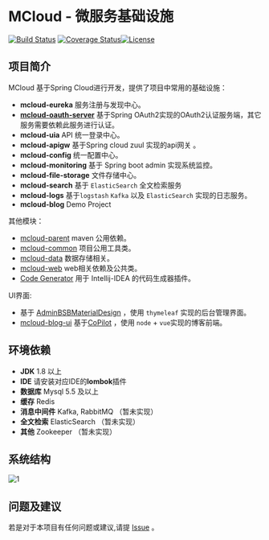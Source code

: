# MCloud - 微服务基础设施
[![Build Status](https://www.travis-ci.org/heyuxian/mcloud.svg?branch=master)](https://www.travis-ci.org/heyuxian/mcloud)
[![Coverage Status](https://coveralls.io/repos/github/heyuxian/mcloud/badge.svg?branch=master)](https://coveralls.io/github/heyuxian/mcloud?branch=master)[![License](https://img.shields.io/badge/License-Apache%202.0-blue.svg)](https://opensource.org/licenses/Apache-2.0)

## 项目简介

MCloud 基于Spring Cloud进行开发，提供了项目中常用的基础设施：

- **mcloud-eureka** 服务注册与发现中心。
- [**mcloud-oauth-server**](https://github.com/heyuxian/mcloud-oauth2-server) 基于Spring OAuth2实现的OAuth2认证服务端，其它服务需要依赖此服务进行认证。
- **mcloud-uia** API 统一登录中心。
- **mcloud-apigw** 基于Spring cloud zuul 实现的api网关 。
- **mcloud-config** 统一配置中心。
- **mcloud-monitoring** 基于 Spring boot admin 实现系统监控。
- **mcloud-file-storage** 文件存储中心。
- **mcloud-search** 基于 `ElasticSearch` 全文检索服务
- **mcloud-logs** 基于`logstash`  `Kafka` 以及 `ElasticSearch` 实现的日志服务。
- **mcloud-blog** Demo Project

其他模块：

- [mcloud-parent](https://github.com/heyuxian/mcloud-parent) maven 公用依赖。
- [mcloud-common](https://github.com/heyuxian/mcloud-common) 项目公用工具类。
- [mcloud-data](https://github.com/heyuxian/mcloud-data) 数据存储相关。
- [mcloud-web](https://github.com/heyuxian/mcloud-web) web相关依赖及公共类。
- [Code Generator](https://github.com/heyuxian/code-generator) 用于 Intellij-IDEA 的代码生成器插件。

UI界面:

- 基于 [AdminBSBMaterialDesign](https://github.com/gurayyarar/AdminBSBMaterialDesign) ，使用 `thymeleaf` 实现的后台管理界面。
- [mcloud-blog-ui](https://github.com/heyuxian/mcloud-blog-ui) 基于[CoPilot](https://github.com/misterGF/CoPilot) ，使用 `node` + `vue`实现的博客前端。 

## 环境依赖

- **JDK** 1.8 以上
- **IDE** 请安装对应IDE的**lombok**插件
- **数据库** Mysql 5.5 及以上
- **缓存** Redis
- **消息中间件** Kafka, RabbitMQ （暂未实现）
- **全文检索** ElasticSearch （暂未实现）
- **其他** Zookeeper （暂未实现）


## 系统结构

![1](https://user-images.githubusercontent.com/30259465/34211439-0d4f035c-e5d4-11e7-8c46-ba5c7ffd65d0.png)



## 问题及建议

若是对于本项目有任何问题或建议,请提 [Issue](https://github.com/heyuxian/mcloud/issues/new) 。
